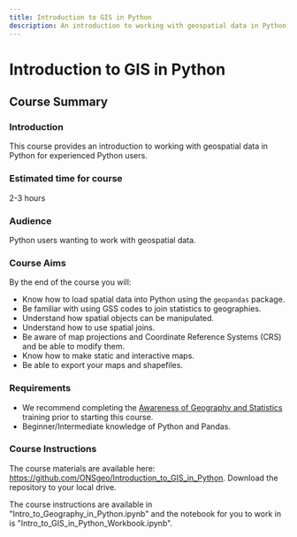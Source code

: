 ```yaml
---
title: Introduction to GIS in Python
description: An introduction to working with geospatial data in Python, for existing Python users.
---
```

# Introduction to GIS in Python

## Course Summary
### Introduction
This course provides an introduction to working with geospatial data in Python for experienced Python users. 

### Estimated time for course
2-3 hours

### Audience
Python users wanting to work with geospatial data.

### Course Aims
By the end of the course you will:
  
* Know how to load spatial data into Python using the `geopandas` package.
* Be familiar with using GSS codes to join statistics to geographies.
* Understand how spatial objects can be manipulated.
* Understand how to use spatial joins.
* Be aware of map projections and Coordinate Reference Systems (CRS) and be able to modify them.
* Know how to make static and interactive maps.
* Be able to export your maps and shapefiles.

### Requirements
* We recommend completing the [Awareness of Geography and Statistics](https://onsgeo.github.io/training/_docs/awareness_of_geog_and_stats.html) training prior to starting this course.
* Beginner/Intermediate knowledge of Python and Pandas.

### Course Instructions
The course materials are available here: https://github.com/ONSgeo/Introduction_to_GIS_in_Python. Download the repository to your local drive.

The course instructions are available in "Intro_to_Geography_in_Python.ipynb" and the notebook for you to work in is "Intro_to_GIS_in_Python_Workbook.ipynb".
